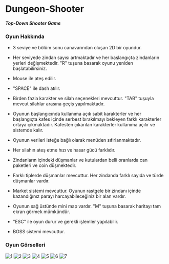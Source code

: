 # Dungeon-Shooter
***Top-Down Shooter Game***


### Oyun Hakkında

- 3 seviye ve bölüm sonu canavarından oluşan 2D bir oyundur.

- Her seviyede zindan sayısı artmaktadır ve her başlangıçta zindanların yerleri değişmektedir. "R" tuşuna basarak oyunu yeniden başlatabilirsiniz.

- Mouse ile ateş edilir.

- "SPACE" ile dash atılır.

- Birden fazla karakter ve silah seçenekleri mevcuttur. "TAB" tuşuyla mevcut silahlar arasına geçiş yapılmaktadır. 

- Oyunun başlangıcında kullanıma açık sabit karakterler ve her başlangıçta kafes içinde serbest bırakılmayı bekleyen farklı karakterler ortaya çıkmaktadır. Kafesten çıkarılan karakterler kullanıma açılır ve sistemde kalır. 

- Oyunun verileri isteğe bağlı olarak menüden sıfırlanmaktadır.

- Her silahın ateş etme hızı ve hasar gücü farklıdır.

- Zindanların içindeki düşmanlar ve kutulardan belli oranlarda can paketleri ve coin düşmektedir.

- Farklı tiplerde düşmanlar mevcuttur. Her zindanda farklı sayıda ve türde düşmanlar vardır.

- Market sistemi mevcuttur. Oyunun rastgele bir zindanı içinde kazandığınız parayı harcayabileceğiniz bir alan vardır.

- Oyunun sağ üstünde mini map vardır. "M" tuşuna basarak haritayı tam ekran görmek mümkündür.

- "ESC" ile oyun durur ve gerekli işlemler yapılabilir.

- BOSS sistemi mevcuttur.

### Oyun Görselleri

![1](https://user-images.githubusercontent.com/89543672/188330738-67e8783c-a583-40e1-a188-b35c996c770d.png)
![2](https://user-images.githubusercontent.com/89543672/188330741-80c7ea1e-40e6-4a56-95ec-d1541ba9d174.png)
![3](https://user-images.githubusercontent.com/89543672/188330742-f3df917b-6cb4-4474-a67f-d0ca0cc7c5a2.png)
![4](https://user-images.githubusercontent.com/89543672/188330743-48701b1d-a05b-4bac-aa20-d41a713eb6e2.png)
![5](https://user-images.githubusercontent.com/89543672/188330745-c72790ec-8aa6-4850-a59e-06750140c12e.png)
![6](https://user-images.githubusercontent.com/89543672/188330747-e103a667-0418-45e1-864f-8d7a51c5bb03.png)
![7](https://user-images.githubusercontent.com/89543672/188330748-9aec0dd4-571f-4f9d-b4fa-ce74881aa3e0.png)
